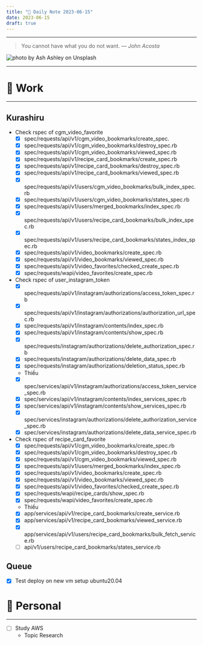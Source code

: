 ```yaml
---
title: "🌱 Daily Note 2023-06-15"
date: 2023-06-15
draft: true
---
```



---

> You cannot have what you do not want.
> — <cite>John Acosta</cite>

![photo by Ash Ashley on Unsplash](https://images.unsplash.com/photo-1559766569-d4a07c40fcce?crop=entropy&cs=srgb&fm=jpg&ixid=M3wzNjM5Nzd8MHwxfHJhbmRvbXx8fHx8fHx8fDE2ODY3OTQ4MzV8&ixlib=rb-4.0.3&q=85&w=500&h=500)

---

# 💼 Work
---
## Kurashiru
- Check rspec of cgm_video_favorite
	- [x] spec/requests/api/v1/cgm_video_bookmarks/create_spec.
	- [x] spec/requests/api/v1/cgm_video_bookmarks/destroy_spec.rb
	- [x] spec/requests/api/v1/cgm_video_bookmarks/viewed_spec.rb
	- [x] spec/requests/api/v1/recipe_card_bookmarks/create_spec.rb
	- [x] spec/requests/api/v1/recipe_card_bookmarks/destroy_spec.rb
	- [x] spec/requests/api/v1/recipe_card_bookmarks/viewed_spec.rb 
	- [x] spec/requests/api/v1/users/cgm_video_bookmarks/bulk_index_spec.rb 
	- [x] spec/requests/api/v1/users/cgm_video_bookmarks/states_spec.rb 
	- [x] spec/requests/api/v1/users/merged_bookmarks/index_spec.rb 
	- [x] spec/requests/api/v1/users/recipe_card_bookmarks/bulk_index_spec.rb 
	- [x] spec/requests/api/v1/users/recipe_card_bookmarks/states_index_spec.rb 
	- [x] spec/requests/api/v1/video_bookmarks/create_spec.rb 
	- [x] spec/requests/api/v1/video_bookmarks/viewed_spec.rb 
	- [x] spec/requests/api/v1/video_favorites/checked_create_spec.rb 
	- [x] spec/requests/wapi/video_favorites/create_spec.rb

- Check rspec of user_instagram_token
	- [x] spec/requests/api/v1/instagram/authorizations/access_token_spec.rb 
	- [x] spec/requests/api/v1/instagram/authorizations/authorization_url_spec.rb 
	- [x] spec/requests/api/v1/instagram/contents/index_spec.rb 
	- [x] spec/requests/api/v1/instagram/contents/show_spec.rb 
	- [x] spec/requests/instagram/authorizations/delete_authorization_spec.rb 
	- [x] spec/requests/instagram/authorizations/delete_data_spec.rb 
	- [x] spec/requests/instagram/authorizations/deletion_status_spec.rb
	- Thiếu
	- [x] spec/services/api/v1/instagram/authorizations/access_token_service_spec.rb
	- [x] spec/services/api/v1/instagram/contents/index_services_spec.rb
	- [x] spec/services/api/v1/instagram/contents/show_services_spec.rb
	- [x] spec/services/instagram/authorizations/delete_authorization_service_spec.rb
	- [x] spec/services/instagram/authorizations/delete_data_service_spec.rb

- Check rspec of recipe_card_favorite
	- [x] spec/requests/api/v1/cgm_video_bookmarks/create_spec.rb 
	- [x] spec/requests/api/v1/cgm_video_bookmarks/destroy_spec.rb 
	- [x] spec/requests/api/v1/cgm_video_bookmarks/viewed_spec.rb 
	- [x] spec/requests/api/v1/users/merged_bookmarks/index_spec.rb 
	- [x] spec/requests/api/v1/video_bookmarks/create_spec.rb 
	- [x] spec/requests/api/v1/video_bookmarks/viewed_spec.rb 
	- [x] spec/requests/api/v1/video_favorites/checked_create_spec.rb 
	- [x] spec/requests/wapi/recipe_cards/show_spec.rb 
	- [x] spec/requests/wapi/video_favorites/create_spec.rb
	- Thiếu
	- [x] app/services/api/v1/recipe_card_bookmarks/create_service.rb
	- [x] app/services/api/v1/recipe_card_bookmarks/viewed_service.rb
	- [x] app/services/api/v1/users/recipe_card_bookmarks/bulk_fetch_service.rb
	- [ ] api/v1/users/recipe_card_bookmarks/states_service.rb
## Queue
- [x] Test deploy on new vm setup ubuntu20.04


# 🌱 Personal
---
- [ ] Study AWS
	-  Topic Research 
